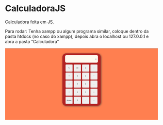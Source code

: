 # CalculadoraJS
Calculadora feita em JS.

Para rodar:
Tenha xampp ou algum programa similar, coloque dentro da pasta htdocs (no caso do xampp), depois abra o localhost ou 127.0.0.1 e abra a pasta "Calculadora"

![Alt text](/screenshots/calculadora.png?raw=true "Optional Title")